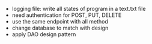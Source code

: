 - logging file: write all states of program in a text.txt file
- need authentication for POST, PUT, DELETE
- use the same endpoint with all method
- change database to match with design
- apply DAO design pattern
